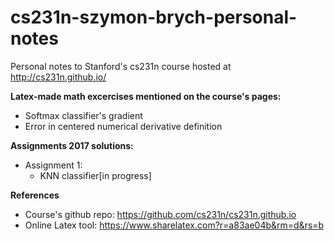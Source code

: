 # cs231n-szymon-brych-personal-notes
Personal notes to Stanford's cs231n course hosted at http://cs231n.github.io/

**Latex-made math excercises mentioned on the course's pages:**
- Softmax classifier's gradient
- Error in centered numerical derivative definition
  
**Assignments 2017 solutions:**
- Assignment 1:
    - KNN classifier[in progress]


**References**
- Course's github repo: https://github.com/cs231n/cs231n.github.io 
- Online Latex tool: https://www.sharelatex.com?r=a83ae04b&rm=d&rs=b
